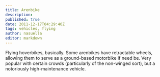 ```yaml
---
title: Arenbike
description:
published: true
date: 2011-12-17T04:29:40Z
tags: vehicles, flying
author: nasuella
editor: markdown
---
```


Flying hoverbikes, basically. Some arenbikes have retractable wheels, allowing them to serve as a ground-based motorbike if need be. Very popular with certain crowds (particularly of the non-winged sort), but a notoriously high-maintenance vehicle. 